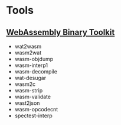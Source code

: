 # Tools

## [WebAssembly Binary Toolkit](https://github.com/WebAssembly/wabt)

- wat2wasm
- wasm2wat
- wasm-objdump
- wasm-interp1
- wasm-decompile
- wat-desugar
- wasm2c
- wasm-strip
- wasm-validate
- wast2json
- wasm-opcodecnt
- spectest-interp
